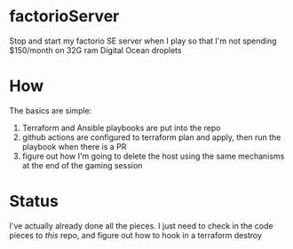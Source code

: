 # factorioServer
Stop and start my factorio SE server when I play so that I'm not spending $150/month on 32G ram Digital Ocean droplets

# How
The basics are simple:
1) Terraform and Ansible playbooks are put into the repo
2) github actions are configured to terraform plan and apply, then run the playbook when there is a PR
3) figure out how I'm going to delete the host using the same mechanisms at the end of the gaming session

# Status
I've actually already done all the pieces. I just need to check in the code pieces to *this* repo, and figure out how to hook in a terraform destroy

